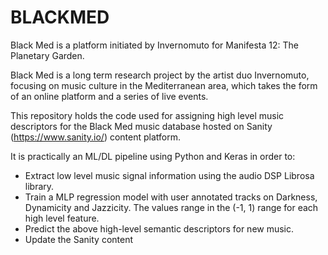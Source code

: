 # BLACKMED 

Black Med is a platform initiated by Invernomuto for Manifesta 12: The Planetary Garden.

Black Med is a long term research project by the artist duo Invernomuto, focusing on music culture in the Mediterranean area, which takes the form of an online platform and a series of live events.

This repository holds the code used for assigning high level music descriptors for the Black Med music database hosted on Sanity (https://www.sanity.io/) content platform.

It is practically an ML/DL pipeline using Python and Keras in order to:
 - Extract low level music signal information using the audio DSP Librosa library.
 - Train a MLP regression model with user annotated tracks on Darkness, Dynamicity and Jazzicity. The values  range in the (-1, 1) range for each high level feature.
 - Predict the above high-level semantic descriptors for new music.
 - Update the Sanity content


 
